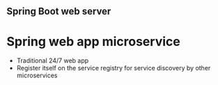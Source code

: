 Spring Boot web server
-

Spring web app microservice
=
- Traditional 24/7 web app
- Register itself on the service registry for service discovery by other microservices